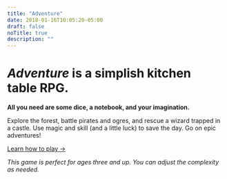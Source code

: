 ```yaml
---
title: "Adventure"
date: 2018-01-16T10:05:20-05:00
draft: false
noTitle: true
description: ""
---
```


<h1 class="text-xlarge text-normal"><em>Adventure</em> is a simplish kitchen table&nbsp;RPG.</h1>

**All you need are some dice, a notebook, and your imagination.**

Explore the forest, battle pirates and ogres, and rescue a wizard trapped in a castle. Use magic and skill (and a little luck) to save the day. Go on epic adventures!

<a class="btn btn-large" href="/rules">Learn how to play &rarr;</a>

*This game is perfect for ages three and up. You can adjust the complexity as needed.*